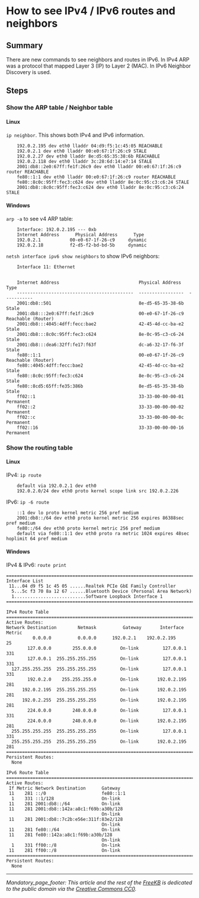 # How to see IPv4 / IPv6 routes and neighbors

## Summary
There are new commands to see neighbors and routes in IPv6.  In IPv4 ARP was a protocol that mapped Layer 3 (IP) to Layer 2 (MAC).  In IPv6 Neighbor Discovery is used.  

## Steps
### Show the ARP table / Neighbor table
#### Linux
`ip neighbor`.  This shows both IPv4 and IPv6 information.

        192.0.2.195 dev eth0 lladdr 04:d9:f5:1c:45:05 REACHABLE
        192.0.2.1 dev eth0 lladdr 00:e0:67:1f:26:c9 STALE
        192.0.2.27 dev eth0 lladdr 8e:d5:65:35:38:6b REACHABLE
        192.0.2.118 dev eth0 lladdr 3c:28:6d:14:e7:14 STALE
        2001:db8::2e0:67ff:fe1f:26c9 dev eth0 lladdr 00:e0:67:1f:26:c9 router REACHABLE
        fe80::1:1 dev eth0 lladdr 00:e0:67:1f:26:c9 router REACHABLE
        fe80::8c0c:95ff:fec3:c624 dev eth0 lladdr 8e:0c:95:c3:c6:24 STALE
        2001:db8::8c0c:95ff:fec3:c624 dev eth0 lladdr 8e:0c:95:c3:c6:24 STALE

#### Windows
`arp -a` to see v4 ARP table: 

        Interface: 192.0.2.195 --- 0xb
        Internet Address      Physical Address      Type
        192.0.2.1           00-e0-67-1f-26-c9     dynamic
        192.0.2.18          f2-d5-f2-bd-bd-5b     dynamic

`netsh interface ipv6 show neighbors` to show IPv6 neighbors:

        Interface 11: Ethernet


        Internet Address                              Physical Address   Type
        --------------------------------------------  -----------------  -----------
        2001:db8::501                                 8e-d5-65-35-38-6b  Stale
        2001:db8:::2e0:67ff:fe1f:26c9                 00-e0-67-1f-26-c9  Reachable (Router)
        2001:db8:::4045:4dff:fecc:bae2                42-45-4d-cc-ba-e2  Stale
        2001:db8:::8c0c:95ff:fec3:c624                8e-0c-95-c3-c6-24  Stale
        2001:db8:::dea6:32ff:fe17:f63f                dc-a6-32-17-f6-3f  Stale
        fe80::1:1                                     00-e0-67-1f-26-c9  Reachable (Router)
        fe80::4045:4dff:fecc:bae2                     42-45-4d-cc-ba-e2  Stale
        fe80::8c0c:95ff:fec3:c624                     8e-0c-95-c3-c6-24  Stale
        fe80::8cd5:65ff:fe35:386b                     8e-d5-65-35-38-6b  Stale
        ff02::1                                       33-33-00-00-00-01  Permanent
        ff02::2                                       33-33-00-00-00-02  Permanent
        ff02::c                                       33-33-00-00-00-0c  Permanent
        ff02::16                                      33-33-00-00-00-16  Permanent

### Show the routing table
#### Linux
IPv4: `ip route`

        default via 192.0.2.1 dev eth0
        192.0.2.0/24 dev eth0 proto kernel scope link src 192.0.2.226

IPv6: `ip -6 route`

        ::1 dev lo proto kernel metric 256 pref medium
        2001:db8::/64 dev eth0 proto kernel metric 256 expires 86388sec pref medium
        fe80::/64 dev eth0 proto kernel metric 256 pref medium
        default via fe80::1:1 dev eth0 proto ra metric 1024 expires 48sec hoplimit 64 pref medium

#### Windows
IPv4 & IPv6: `route print`
```
===========================================================================
Interface List
 11...04 d9 f5 1c 45 05 ......Realtek PCIe GbE Family Controller
  5...5c f3 70 8a 12 67 ......Bluetooth Device (Personal Area Network)
  1...........................Software Loopback Interface 1
===========================================================================

IPv4 Route Table
===========================================================================
Active Routes:
Network Destination        Netmask          Gateway       Interface  Metric
          0.0.0.0          0.0.0.0      192.0.2.1    192.0.2.195     25
        127.0.0.0        255.0.0.0         On-link         127.0.0.1    331
        127.0.0.1  255.255.255.255         On-link         127.0.0.1    331
  127.255.255.255  255.255.255.255         On-link         127.0.0.1    331
        192.0.2.0    255.255.255.0         On-link       192.0.2.195    281
      192.0.2.195  255.255.255.255         On-link       192.0.2.195    281
      192.0.2.255  255.255.255.255         On-link       192.0.2.195    281
        224.0.0.0        240.0.0.0         On-link         127.0.0.1    331
        224.0.0.0        240.0.0.0         On-link       192.0.2.195    281
  255.255.255.255  255.255.255.255         On-link         127.0.0.1    331
  255.255.255.255  255.255.255.255         On-link       192.0.2.195    281
===========================================================================
Persistent Routes:
  None

IPv6 Route Table
===========================================================================
Active Routes:
 If Metric Network Destination      Gateway
 11    281 ::/0                     fe80::1:1
  1    331 ::1/128                  On-link
 11    281 2001:db8::/64            On-link
 11    281 2001:db8::142a:a8c1:f69b:a30b/128
                                    On-link
 11    281 2001:db8::7c2b:e56e:311f:83e2/128
                                    On-link
 11    281 fe80::/64                On-link
 11    281 fe80::142a:a8c1:f69b:a30b/128
                                    On-link
  1    331 ff00::/8                 On-link
 11    281 ff00::/8                 On-link
===========================================================================
Persistent Routes:
  None
```


*** 
_Mandatory_page_footer: This article and the rest of the [FreeKB](../README.md) is dedicated to the public domain via the [Creative Commons CC0](../LICENSE.md)._


